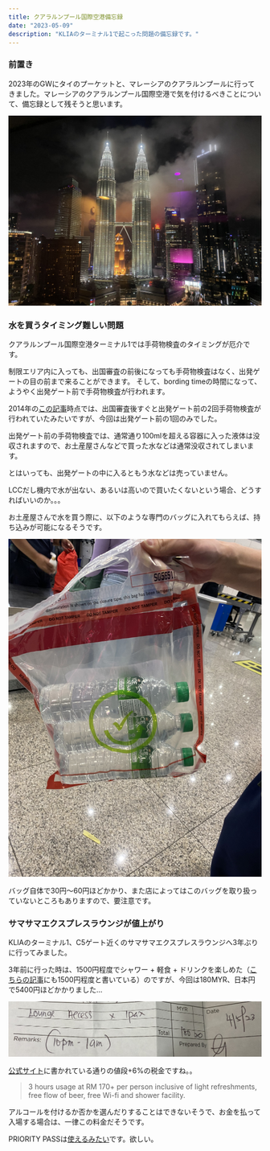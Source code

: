```yaml
---
title: クアラルンプール国際空港備忘録
date: "2023-05-09"
description: "KLIAのターミナル1で起こった問題の備忘録です。"
---
```


### 前置き

2023年のGWにタイのプーケットと、マレーシアのクアラルンプールに行ってきました。マレーシアのクアラルンプール国際空港で気を付けるべきことについて、備忘録として残そうと思います。

![ツインタワー](./images/kl-city.jpeg)

### 水を買うタイミング難しい問題

クアラルンプール国際空港ターミナル1では手荷物検査のタイミングが厄介です。

制限エリア内に入っても、出国審査の前後になっても手荷物検査はなく、出発ゲートの目の前まで来ることができます。
そして、bording timeの時間になって、ようやく出発ゲート前で手荷物検査が行われます。

2014年の[この記事](https://blog-tourismmalaysia.jp/archives/51968171.html)時点では、出国審査後すぐと出発ゲート前の2回手荷物検査が行われていたみたいですが、今回は出発ゲート前の1回のみでした。

出発ゲート前の手荷物検査では、通常通り100mlを超える容器に入った液体は没収されますので、お土産屋さんなどで買った水などは通常没収されてしまいます。

とはいっても、出発ゲートの中に入るともう水などは売っていません。

LCCだし機内で水が出ない、あるいは高いので買いたくないという場合、どうすればいいのか。。。

お土産屋さんで水を買う際に、以下のような専門のバッグに入れてもらえば、持ち込みが可能になるそうです。

![水を入れる袋](./images/water-bag.jpeg)

バッグ自体で30円〜60円ほどかかり、また店によってはこのバッグを取り扱っていないところもありますので、要注意です。

### サマサマエクスプレスラウンジが値上がり

KLIAのターミナル1、C5ゲート近くのサマサマエクスプレスラウンジへ3年ぶりに行ってみました。

3年前に行った時は、1500円程度でシャワー + 軽食 + ドリンクを楽しめた（[こちらの記事](https://komachantabinikki.net/samasama-express-lounge-klia1)にも1500円程度と書いている）のですが、今回は180MYR、日本円で5400円ほどかかりました...

![レシート](./images/receipt.jpeg)

[公式サイト](https://www.samasamaexpress.com/klia/lounge/)に書かれている通りの値段+6%の税金ですね。。

> 3 hours usage at RM 170+ per person inclusive of light refreshments, free flow of beer, free Wi-fi and shower facility.

アルコールを付けるか否かを選んだりすることはできないそうで、お金を払って入場する場合は、一律この料金だそうです。

PRIORITY PASSは[使えるみたい](https://www.prioritypass.com/ja/lounges/malaysia/kuala-lumpur-klia/kul10-premier-lounge--sama-sama-hotel)です。欲しい。